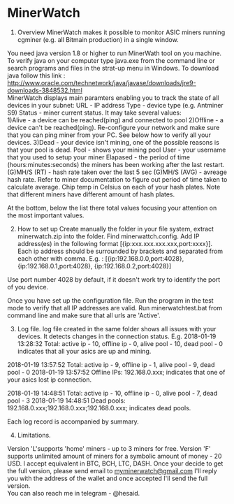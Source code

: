 # MinerWatch
1. Overview
MinerWatch makes it possible to monitor ASIC miners running cgminer (e.g. all Bitmain production) in a single window.

You need java version 1.8 or higher to run MinerWath tool on you machine. To verify java on your computer type java.exe from the command line or search programs and files in the strat-up menu in Windows.  To download java follow this link : http://www.oracle.com/technetwork/java/javase/downloads/jre9-downloads-3848532.html   
MinerWatch displays main paramters enabling you to track the state of all devices in your subnet:
URL - IP address
Type - device type (e.g. Antminer S9)
Status - miner current status. It may take several values:  
  1)Alive - a device can be reached(ping) and connected to pool
  2)Offline - a device can't be reached(ping). Re-configure your network and make sure that you can ping miner from your PC. See below how   to verify all your devices.
  3)Dead - your device isn't mining, one of the possible reasons is that your pool is dead.
Pool - shows your mining pool
User - your username that you used to setup your miner
Elapased - the period of time (hours:minutes:seconds) the miners has been working after the last restart.
(G)MH/S (RT) - hash rate taken over the last 5 sec
(G)MH/S (AVG) - avreage hash rate. Refer to miner documentation to figure out period of time taken to calculate average.
Chip temp in Celsius on each of your hash plates. Note that different miners have different amount of hash plates.

At the bottom, below the list there total values focusing your attention on the most important values.

2. How to set up
Create manually the folder in your file system, extract minerwatch.zip into the folder. Find minerwattch.config. Add IP address(es) in the following format [{ip:xxx.xxx.xxx.xxx,port:xxxx}]. Each ip address should be surrounded by brackets and separated from each other with comma.
E.g. : [{ip:192.168.0.0,port:4028}, {ip:192.168.0.1,port:4028}, {ip:192.168.0.2,port:4028}]

Use port number 4028 by default, if it doesn't work try to identify the port of you device.

Once you have set up the configuration file. Run the program in the test mode to verify that all IP addresses are valid. 
Run minerwatchtest.bat from command line and make sure that all urls are 'Active'.

3. Log file. 
log file created in the same folder shows all issues with your devices. It detects changes in the connection status. E.g. 
2018-01-19 13:28:32    Total: active ip - 10, offline ip - 0, alive pool - 10, dead pool - 0  
indicates that all your asics are up and mining. 

2018-01-19 13:57:52    Total: active ip - 9, offline ip - 1, alive pool - 9, dead pool - 0
2018-01-19 13:57:52    Offline IPs: 192.168.0.xxx;
indicates that one of your asics lost ip connection.

2018-01-19 14:48:51    Total: active ip - 10, offline ip - 0, alive pool - 7, dead pool - 3
2018-01-19 14:48:51    Dead pools: 192.168.0.xxx;192.168.0.xxx;192.168.0.xxx;
indicates dead pools.

Each log record is accompanied by summary.

4. Limitations.

Version 'L'supports 'home' miners - up to 3 miners for free.
Version 'F' supports unlimited amount of miners for a symbolic amount of money - 20 USD.  I accept equivalent in BTC, BCH, LTC, DASH.
Once your decide to get the full version, please send email to myminerwatch@gmail.com I'll reply you with the address of the wallet and once accepted I'll send the full version.  
You can also reach me in telegram  - @hesaid.












  
  
